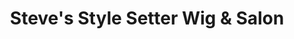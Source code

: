 ---
title: "Steve's Style Setter Wig & Salon"
url: /salt-lake-city/steves-style-setter-wig-und-salon/
shop: Friseur
---